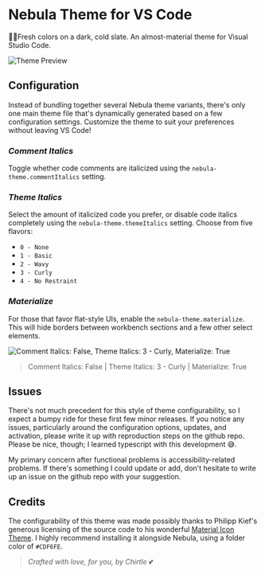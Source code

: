 # Nebula Theme for VS Code
🌌🌸Fresh colors on a dark, cold slate. An almost-material theme for Visual Studio Code.

![Theme Preview](https://raw.githubusercontent.com/eating-coleslaw/vscode-nebula-theme/master/images/nebula-defaults-socket-js-img.PNG)

## __Configuration__

Instead of bundling together several Nebula theme variants, there's only one main theme file that's dynamically generated based on a few configuration settings. Customize the theme to suit your preferences without leaving VS Code!  

### _Comment Italics_

Toggle whether code comments are italicized using the `nebula-theme.commentItalics` setting.

### _Theme Italics_

Select the amount of italicized code you prefer, or disable code italics completely using the `nebula-theme.themeItalics` setting. Choose from five flavors:

- `0 - None`
- `1 - Basic`
- `2 - Wavy`
- `3 - Curly`
- `4 - No Restraint`

### _Materialize_

For those that favor flat-style UIs, enable the `nebula-theme.materialize`. This will hide borders between workbench sections and a few other select elements.

![Comment Italics: False, Theme Italics: 3 - Curly, Materialize: True](https://raw.githubusercontent.com/eating-coleslaw/vscode-nebula-theme/master/images/nebula-customized-socket-js-img.PNG)

> Comment Italics: False | Theme Italics: 3 - Curly | Materialize: True

## __Issues__

 There's not much precedent for this style of theme configurability, so I expect a bumpy ride for these first few minor releases. If you notice any issues, particularly around the configuration options, updates, and activation, please write it up with reproduction steps on the github repo. Please be nice, though; I learned typescript with this development 😅.

 My primary concern after functional problems is accessibility-related problems. If there's something I could update or add, don't hesitate to write up an issue on the github repo with your suggestion.

## __Credits__

The configurability of this theme was made possibly thanks to Philipp Kief's generous licensing of the source code to his wonderful [Material Icon Theme](https://marketplace.visualstudio.com/items?itemName=PKief.material-icon-theme). I highly recommend installing it alongside Nebula, using a folder color of `#CDF6FE`.

>_Crafted with love, for you, by Chirtle_ 💕